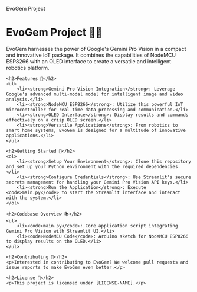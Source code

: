 
EvoGem Project
<body>
    <h1>EvoGem Project 🤖🌐</h1>
    <p>EvoGem harnesses the power of Google's Gemini Pro Vision in a compact and innovative IoT package. It combines the capabilities of NodeMCU ESP8266 with an OLED interface to create a versatile and intelligent robotics platform.</p>

    <h2>Features 🌟</h2>
    <ul>
        <li><strong>Gemini Pro Vision Integration</strong>: Leverage Google's advanced multi-modal model for intelligent image and video analysis.</li>
        <li><strong>NodeMCU ESP8266</strong>: Utilize this powerful IoT microcontroller for real-time data processing and communication.</li>
        <li><strong>OLED Interface</strong>: Display results and commands effectively on a crisp OLED screen.</li>
        <li><strong>Versatile Applications</strong>: From robotics to smart home systems, EvoGem is designed for a multitude of innovative applications.</li>
    </ul>

    <h2>Getting Started 🚀</h2>
    <ol>
        <li><strong>Setup Your Environment</strong>: Clone this repository and set up your Python environment with the required dependencies.</li>
        <li><strong>Configure Credentials</strong>: Use Streamlit's secure secrets management for handling your Gemini Pro Vision API keys.</li>
        <li><strong>Run the Application</strong>: Execute <code>main.py</code> to start the Streamlit interface and interact with the system.</li>
    </ol>

    <h2>Codebase Overview 📚</h2>
    <ul>
        <li><code>main.py</code>: Core application script integrating Gemini Pro Vision with Streamlit UI.</li>
        <li><code>NodeMCU Code</code>: Arduino sketch for NodeMCU ESP8266 to display results on the OLED.</li>
    </ul>

    <h2>Contributing 🤝</h2>
    <p>Interested in contributing to EvoGem? We welcome pull requests and issue reports to make EvoGem even better.</p>

    <h2>License 📄</h2>
    <p>This project is licensed under [LICENSE-NAME].</p>
</body>
</html>
